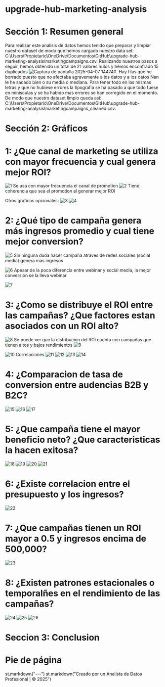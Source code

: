 # upgrade-hub-marketing-analysis
# Sección 1: Resumen general
Para realizar este analisis de datos hemos tenido que preparar y limpiar nuestro dataset de modo que hemos cargado nuestro data set: C:\Users\Propietario\OneDrive\Documentos\GitHub\upgrade-hub-marketing-analysis\marketingcampaigns.csv. Realizando nuestros pasos a seguir, hemos obtenido un total de 21 valores nulos y hemos encontrado 15 duplicados  ![Captura de pantalla 2025-04-07 144740](https://github.com/user-attachments/assets/9ce0527f-e7ca-4555-8c5f-8f19af044867). Hay filas que he borrado puesto que no afectaba agravemente a los datos y a los datos Nan le he sacado bien o su media o mediana. Para tener todo en las mismas letras y que no hubiese errores la tipografia se ha pasado a que todo fuese en minisculas y se ha habido mas errores se han corregido en el momento. De modo que nuestro dataset limpio queda así: C:\Users\Propietario\OneDrive\Documentos\GitHub\upgrade-hub-marketing-analysis\marketingcampaigns_cleaned.csv.


# Sección 2: Gráficos 
# 1: ¿Que canal de marketing se utiliza con mayor frecuencia y cual genera mejor ROI?

![1](https://github.com/user-attachments/assets/734099a8-2309-4554-823a-7082e5e7ffca)
Se usa con mayor frecuencia el canal de promotion
![2](https://github.com/user-attachments/assets/e51f30d7-1eb4-4cbe-a197-13c6b7f5c444)
Tiene coherencia que sea el promotion al generar mejor ROI

Otros graficos opcionales:
![3](https://github.com/user-attachments/assets/5be28444-13a9-4fcf-98ae-1babb8cf30cf)
![4](https://github.com/user-attachments/assets/fc79c80d-8639-4d51-8764-a3d2152b1bde)



# 2: ¿Qué tipo de campaña genera más ingresos promedio y cual tiene mejor conversion?
![5](https://github.com/user-attachments/assets/b554c952-e65a-47ae-8f71-fc512453e255)
Sin ninguna duda hacer campaña atraves de redes sociales (social media) genera mas ingresos

![6](https://github.com/user-attachments/assets/81d78980-3447-4342-a4d4-f791da2a2db0)
Apesar de la poca diferencia entre webinar y social media, la mejor conversion se la lleva webinar.

![7](https://github.com/user-attachments/assets/b7862929-c879-49f7-b8fb-f71756d86de6)



# 3: ¿Como se distribuye el ROI entre las campañas? ¿Que factores estan asociados con un ROI alto?
![8](https://github.com/user-attachments/assets/39f9aa2b-7995-4174-bc8a-b3dd36c6a39d)
Se puede ver que la distribucion del ROI cuenta con campañas que tienen altos y bajos rendimientos 
![9](https://github.com/user-attachments/assets/8f951bfb-def7-4f2c-8c19-279fd42a6d67)

![10](https://github.com/user-attachments/assets/7763388e-10f3-49a3-959c-a34f69be4ef2)
Correlaciones 
![11](https://github.com/user-attachments/assets/be313abe-f134-41b6-9780-16a1b76df179)
![12](https://github.com/user-attachments/assets/c356611e-baae-4960-b63e-451791aace03)
![13](https://github.com/user-attachments/assets/5529687e-1785-4a7f-a1f9-f955d0247e76)
![14](https://github.com/user-attachments/assets/e9028ba8-675f-4073-ae14-8ea1f7d1a68e)

# 4: ¿Comparacion de tasa de conversion entre audencias B2B y B2C?
![15](https://github.com/user-attachments/assets/7846fe6a-f335-4696-ab4e-04cbc6b3543a)
![16](https://github.com/user-attachments/assets/56bafac9-98d6-4b9a-a2f6-606418b3d892)
![17](https://github.com/user-attachments/assets/3b21f735-bec1-430d-8de7-b1ff0daa6caf)

# 5: ¿Que campaña tiene el mayor beneficio neto? ¿Que caracteristicas la hacen exitosa?
![18](https://github.com/user-attachments/assets/58682933-0df4-4a21-87be-3cba47647a4e)
![19](https://github.com/user-attachments/assets/8657e88c-79fd-4885-8850-41f0cdac9045)
![20](https://github.com/user-attachments/assets/fc4aca6a-4621-4d65-9a4b-9e812e69c1d2)
![21](https://github.com/user-attachments/assets/35a5bd7f-1b7c-4106-b218-9fa504272737)

# 6: ¿Existe correlacion entre el presupuesto y los ingresos?

![22](https://github.com/user-attachments/assets/91dcbe30-490b-48ed-a657-72ed7705ee6c)

# 7: ¿Que campañas tienen un ROI mayor a 0.5 y ingresos encima de 500,000?
![23](https://github.com/user-attachments/assets/13aee172-ca41-482a-85fc-e6ce9643b0cb)

# 8: ¿Existen patrones estacionales o temporalñes en el rendimiento de las campañas?
![24](https://github.com/user-attachments/assets/01cb6db2-73ab-45dc-900f-5ebbc6c90e8c)
![25](https://github.com/user-attachments/assets/2c5e179e-b59f-41cf-a526-02f63fa5b91c)
![26](https://github.com/user-attachments/assets/54173802-6a4d-4ec7-aa34-8467e3305378)




# Seccion 3: Conclusion


# Pie de página
st.markdown("---")
st.markdown("Creado por un Analista de Datos Profesional | © 2025")


